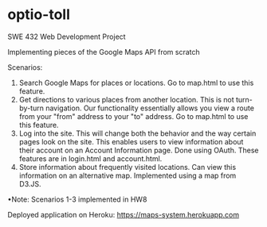 # optio-toll
SWE 432 Web Development Project

Implementing pieces of the Google Maps API from scratch

Scenarios:

1. Search Google Maps for places or locations. Go to map.html to use this feature.
2. Get directions to various places from another location. This is not turn-by-turn navigation. Our functionality essentially allows you view a route from your "from" address to your "to" address. Go to map.html to use this feature.
3. Log into the site. This will change both the behavior and the way certain pages look on the site. This enables users to view information about their account on an Account Information page. Done using OAuth. These features are in login.html and account.html.
4. Store information about frequently visited locations. Can view this information on an alternative map. Implemented using a map from D3.JS.

•Note: Scenarios 1-3 implemented in HW8

Deployed application on Heroku: https://maps-system.herokuapp.com


